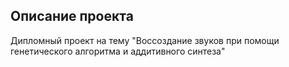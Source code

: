 Описание проекта
----------------
Дипломный проект на тему "Воссоздание звуков при помощи генетического алгоритма и аддитивного синтеза"
